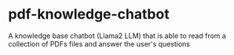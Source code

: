 # pdf-knowledge-chatbot
A knowledge base chatbot (Llama2 LLM) that is able to read from a collection of PDFs files and answer the user's questions
